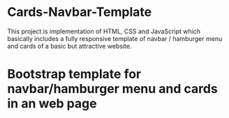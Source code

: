 # Cards-Navbar-Template
This project is implementation of HTML, CSS and JavaScript which basically includes a fully responsive template of navbar / hamburger menu and cards of a basic but attractive website.
<h1>Bootstrap template for navbar/hamburger menu and cards in an web page</h1>
